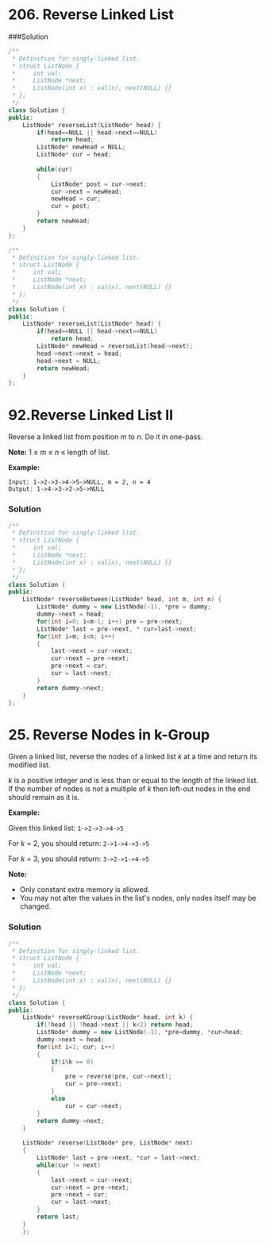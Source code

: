# 206. Reverse Linked List

###Solution

```c++
/**
 * Definition for singly-linked list.
 * struct ListNode {
 *     int val;
 *     ListNode *next;
 *     ListNode(int x) : val(x), next(NULL) {}
 * };
 */
class Solution {
public:
    ListNode* reverseList(ListNode* head) {
        if(head==NULL || head->next==NULL)
            return head;
        ListNode* newHead = NULL;
        ListNode* cur = head;
        
        while(cur)
        {
            ListNode* post = cur->next;
            cur->next = newHead;
            newHead = cur;
            cur = post;
        }
        return newHead;
    }
};
```

```c++
/**
 * Definition for singly-linked list.
 * struct ListNode {
 *     int val;
 *     ListNode *next;
 *     ListNode(int x) : val(x), next(NULL) {}
 * };
 */
class Solution {
public:
    ListNode* reverseList(ListNode* head) {
        if(head==NULL || head->next==NULL)
            return head;
        ListNode* newHead = reverseList(head->next);
        head->next->next = head;
        head->next = NULL;
        return newHead;
    }
};
```



# 92.Reverse Linked List II

Reverse a linked list from position *m* to *n*. Do it in one-pass.

**Note:** 1 ≤ *m* ≤ *n* ≤ length of list.

**Example:**

```
Input: 1->2->3->4->5->NULL, m = 2, n = 4
Output: 1->4->3->2->5->NULL
```



### Solution

```c++
/**
 * Definition for singly-linked list.
 * struct ListNode {
 *     int val;
 *     ListNode *next;
 *     ListNode(int x) : val(x), next(NULL) {}
 * };
 */
class Solution {
public:
    ListNode* reverseBetween(ListNode* head, int m, int n) {
        ListNode* dummy = new ListNode(-1), *pre = dummy;
        dummy->next = head;
        for(int i=0; i<m-1; i++) pre = pre->next;
        ListNode* last = pre->next, * cur=last->next;
        for(int i=m; i<n; i++)
        {
            last->next = cur->next;
            cur->next = pre->next;
            pre->next = cur;
            cur = last->next;
        }
        return dummy->next;
    }
};
```



# 25. Reverse Nodes in k-Group

Given a linked list, reverse the nodes of a linked list *k* at a time and return its modified list.

*k* is a positive integer and is less than or equal to the length of the linked list. If the number of nodes is not a multiple of *k* then left-out nodes in the end should remain as it is.



**Example:**

Given this linked list: `1->2->3->4->5`

For *k* = 2, you should return: `2->1->4->3->5`

For *k* = 3, you should return: `3->2->1->4->5`

**Note:**

- Only constant extra memory is allowed.
- You may not alter the values in the list's nodes, only nodes itself may be changed.



### Solution

```c++
/**
 * Definition for singly-linked list.
 * struct ListNode {
 *     int val;
 *     ListNode *next;
 *     ListNode(int x) : val(x), next(NULL) {}
 * };
 */
class Solution {
public:
    ListNode* reverseKGroup(ListNode* head, int k) {
        if(!head || !head->next || k<2) return head;
        ListNode* dummy = new ListNode(-1), *pre=dummy, *cur=head;
        dummy->next = head;
        for(int i=1; cur; i++)
        {
            if(i%k == 0)
            {
                pre = reverse(pre, cur->next);
                cur = pre->next;
            }
            else
                cur = cur->next;
        }
        return dummy->next;
    }
    
    ListNode* reverse(ListNode* pre, ListNode* next)
    {
        ListNode* last = pre->next, *cur = last->next;
        while(cur != next)
        {
            last->next = cur->next;
            cur->next = pre->next;
            pre->next = cur;
            cur = last->next;
        }
        return last;
    }
    };
```

